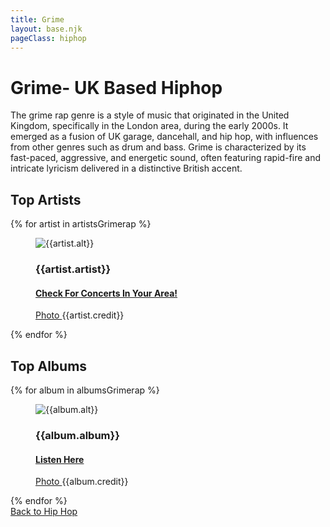 ```yaml
---
title: Grime
layout: base.njk
pageClass: hiphop
---
```

<h1 class="center">Grime- UK Based Hiphop <!-- sub genre name--></h1>

<p class="summary"> The grime rap genre is a style of music that originated in the United Kingdom, specifically in the London area, during the early 2000s. It emerged as a fusion of UK garage, dancehall, and hip hop, with influences from other genres such as drum and bass. Grime is characterized by its fast-paced, aggressive, and energetic sound, often featuring rapid-fire and intricate lyricism delivered in a distinctive British accent.<!-- subgenre summary--></p>

<!-- top album and artist section-->
<section class="top">
    <h2>Top Artists</h2>
    <div class="artist">
        {% for artist in artistsGrimerap %}
        <figure>
            <img src="{{artist.src}}" alt="{{artist.alt}}">
            <figcaption>
                <h3>{{artist.artist}}</h3>
                <h4><a href="{{artist.ticketmaster}}"> Check For Concerts In Your Area! </a></h4>
                <p><a href="{{artist.creditLink}}">Photo </a>{{artist.credit}}</p>
            </figcaption>
            </figure>
        {% endfor %}
    </div>
    </section>

<section class="top">
<h2>Top Albums</h2>
<div class="albums">
    {% for album in albumsGrimerap %}
    <figure>
        <img src="{{album.src}}" alt="{{album.alt}}">
        <figcaption>
            <h3>{{album.album}}</h3>
            <h4><a href="{{album.spotify}}"> Listen Here </a></h4>
            <p><a href="{{album.creditLink}}">Photo </a>{{album.credit}}</p>
        </figcaption>
        </figure>
    {% endfor %}
</div>
</section>
<section class="back"><a href="/hiphop">Back to Hip Hop</a></section>
<!-- suggestion section, still figuring out how to format this using the bubble diagram from the wireframe-->